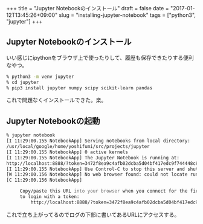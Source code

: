 +++
title = "Jupyter Notebookのインストール"
draft = false 
date = "2017-01-12T13:45:26+09:00"
slug = "installing-jupyter-notebook"
tags = ["python3", "jupyter"]
+++

## Jupyter Notebookのインストール

いい感じにipythonをブラウザ上で使ったりして、履歴も保存できたりする便利なやつ。

```zsh
% python3 -m venv jupyter
% cd jupyter
% pip3 install jupyter numpy scipy scikit-learn pandas
```

これで問題なくインストールできた。楽。

## Jupyter Notebookの起動

```zsh
% jupyter notebook
[I 11:29:00.155 NotebookApp] Serving notebooks from local directory:
/usr/local/google/home/yoshifumi/src/projects/jupyter
[I 11:29:00.155 NotebookApp] 0 active kernels
[I 11:29:00.155 NotebookApp] The Jupyter Notebook is running at:
http://localhost:8888/?token=3472f8ea9c4afb02dcba5d04bf417edc9f744448c847aece
[I 11:29:00.155 NotebookApp] Use Control-C to stop this server and shut down all kernels (twice to skip confirmation).
[W 11:29:00.156 NotebookApp] No web browser found: could not locate runnable browser.
[C 11:29:00.156 NotebookApp]

     Copy/paste this URL into your browser when you connect for the first time,
     to login with a token:
         http://localhost:8888/?token=3472f8ea9c4afb02dcba5d04bf417edc9f744448c847aece

```

これで立ち上がってるのでログの下部に書いてあるURLにアクセスする。
